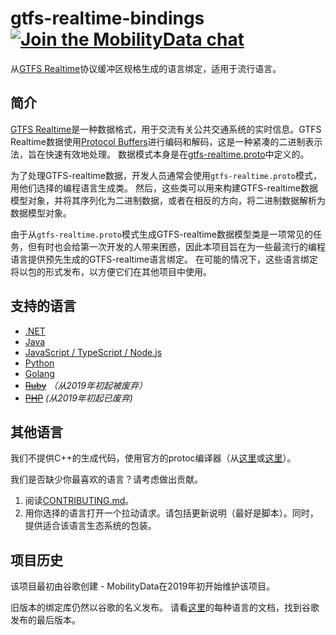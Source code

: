 # gtfs-realtime-bindings [![Join the MobilityData chat](https://img.shields.io/badge/chat-on%20slack-red)](https://bit.ly/mobilitydata-slack)

从[GTFS Realtime](https://github.com/google/transit/tree/master/gtfs-realtime)协议缓冲区规格生成的语言绑定，适用于流行语言。

## 简介

[GTFS Realtime](https://github.com/google/transit/tree/master/gtfs-realtime)是一种数据格式，用于交流有关公共交通系统的实时信息。GTFS Realtime数据使用[Protocol Buffers](https://developers.google.com/protocol-buffers/)进行编码和解码，这是一种紧凑的二进制表示法，旨在快速有效地处理。 数据模式本身是在[gtfs-realtime.proto](https://github.com/google/transit/blob/master/gtfs-realtime/proto/gtfs-realtime.proto)中定义的。

为了处理GTFS-realtime数据，开发人员通常会使用`gtfs-realtime.proto`模式，用他们选择的编程语言生成类。 然后，这些类可以用来构建GTFS-realtime数据模型对象，并将其序列化为二进制数据，或者在相反的方向，将二进制数据解析为数据模型对象。

由于从`gtfs-realtime.proto`模式生成GTFS-realtime数据模型类是一项常见的任务，但有时也会给第一次开发的人带来困惑，因此本项目旨在为一些最流行的编程语言提供预先生成的GTFS-realtime语言绑定。 在可能的情况下，这些语言绑定将以包的形式发布，以方便它们在其他项目中使用。

## 支持的语言

* [.NET](dotnet.md)
* [Java](java.md)
* [JavaScript / TypeScript / Node.js](nodejs.md)
* [Python](python.md)
* [Golang](golang.md)
* ~~[Ruby](ruby.md)~~ *（从2019年初起被废弃）*
* ~~[PHP](php.md)~~ *(从2019年初起已废弃)*

## 其他语言

我们不提供C++的生成代码，使用官方的protoc编译器（从[这里](https://developers.google.com/protocol-buffers/docs/downloads)或[这里](https://github.com/google/protobuf)）。

我们是否缺少你最喜欢的语言？请考虑做出贡献。

1. 阅读[CONTRIBUTING.md](https://github.com/MobilityData/gtfs-realtime-bindings/blob/master/CONTRIBUTING.md)。
2. 用你选择的语言打开一个拉动请求。请包括更新说明（最好是脚本）。同时，提供适合该语言生态系统的包装。

## 项目历史

该项目最初由谷歌创建 - MobilityData在2019年初开始维护该项目。

旧版本的绑定库仍然以谷歌的名义发布。 请看[这里](https://github.com/MobilityData/gtfs-realtime-bindings/tree/final-google-version)的每种语言的文档，找到谷歌发布的最后版本。
